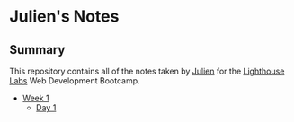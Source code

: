 # Julien's Notes

## Summary

This repository contains all of the notes taken by [Julien](https://github.com/flynstone) for the [Lighthouse Labs](https://www.lighthouselabs.ca/) Web Development Bootcamp.

* [Week 1](/Week_1)
  * [Day 1](/Week_1/Day_1)
